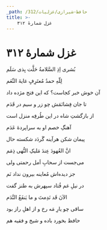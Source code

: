 ```yaml
---
_path: /حافظ-شیرازی/غزلیات/312
title: >-
    غزل شمارهٔ ۳۱۲
---
```

# غزل شمارهٔ ۳۱۲

<div class="b" id="bn1"><div class="m1"><p>بُشری اِذِ السَّلامةُ حَلَّت بِذی سَلَم</p></div>
<div class="m2"><p>لِلّهِ حمدُ مُعتَرِفٍ غایةَ النِّعَم</p></div></div>
<div class="b" id="bn2"><div class="m1"><p>آن خوش خبر کجاست؟ که این فتح مژده داد</p></div>
<div class="m2"><p>تا جان فِشانَمَش چو زر و سیم در قَدَم</p></div></div>
<div class="b" id="bn3"><div class="m1"><p>از بازگشتِ شاه در این طُرفِه منزل است</p></div>
<div class="m2"><p>آهنگِ خصم او به سراپردهٔ عَدَم</p></div></div>
<div class="b" id="bn4"><div class="m1"><p>پیمان شکن هرآینه گَردَد شکسته حال</p></div>
<div class="m2"><p>انَّ العُهودَ عِندَ مَلیکِ النُّهی ذِمَم</p></div></div>
<div class="b" id="bn5"><div class="m1"><p>می‌جست از سحابِ اَمل رحمتی ولی</p></div>
<div class="m2"><p>جز دیده‌اش مُعاینه بیرون نداد نَم</p></div></div>
<div class="b" id="bn6"><div class="m1"><p>در نیلِ غم فُتاد سپهرش به طنز گفت</p></div>
<div class="m2"><p>الآنَ قَد نَدِمتَ و ما یَنفَعُ النَّدَم</p></div></div>
<div class="b" id="bn7"><div class="m1"><p>ساقی چو یارِ مَه رخ و از اهلِ راز بود</p></div>
<div class="m2"><p>حافظ بخورد باده و شیخ و فقیه هم</p></div></div>
